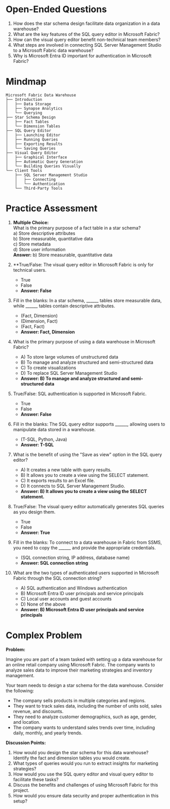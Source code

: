 # Open-Ended Questions

1. How does the star schema design facilitate data organization in a data warehouse?
2. What are the key features of the SQL query editor in Microsoft Fabric?
3. How can the visual query editor benefit non-technical team members?
4. What steps are involved in connecting SQL Server Management Studio to a Microsoft Fabric data warehouse?
5. Why is Microsoft Entra ID important for authentication in Microsoft Fabric?

# Mindmap

```
Microsoft Fabric Data Warehouse
├── Introduction
│   ├── Data Storage
│   ├── Synapse Analytics
│   └── Querying
├── Star Schema Design
│   ├── Fact Tables
│   └── Dimension Tables
├── SQL Query Editor
│   ├── Launching Editor
│   ├── Running Queries
│   ├── Exporting Results
│   └── Saving Queries
├── Visual Query Editor
│   ├── Graphical Interface
│   ├── Automatic Query Generation
│   └── Building Queries Visually
└── Client Tools
    ├── SQL Server Management Studio
    │   ├── Connecting
    │   └── Authentication
    └── Third-Party Tools
```

# Practice Assessment

1. **Multiple Choice:**  
   What is the primary purpose of a fact table in a star schema?  
   a) Store descriptive attributes  
   b) Store measurable, quantitative data  
   c) Store metadata  
   d) Store user information  
   **Answer:** b) Store measurable, quantitative data

2. **True/False: The visual query editor in Microsoft Fabric is only for technical users.
   - True
   - False
   - **Answer: False**

3. Fill in the blanks: In a star schema, ______ tables store measurable data, while ______ tables contain descriptive attributes.
   - (Fact, Dimension)
   - (Dimension, Fact)
   - (Fact, Fact)
   - **Answer: Fact, Dimension**

4. What is the primary purpose of using a data warehouse in Microsoft Fabric?
   - A) To store large volumes of unstructured data
   - B) To manage and analyze structured and semi-structured data
   - C) To create visualizations
   - D) To replace SQL Server Management Studio
   - **Answer: B) To manage and analyze structured and semi-structured data**

5. True/False: SQL authentication is supported in Microsoft Fabric.
   - True
   - False
   - **Answer: False**

6. Fill in the blanks: The SQL query editor supports ______, allowing users to manipulate data stored in a warehouse.
   - (T-SQL, Python, Java)
   - **Answer: T-SQL**

7. What is the benefit of using the "Save as view" option in the SQL query editor?
   - A) It creates a new table with query results.
   - B) It allows you to create a view using the SELECT statement.
   - C) It exports results to an Excel file.
   - D) It connects to SQL Server Management Studio.
   - **Answer: B) It allows you to create a view using the SELECT statement.**

8. True/False: The visual query editor automatically generates SQL queries as you design them.
   - True
   - False
   - **Answer: True**

9. Fill in the blanks: To connect to a data warehouse in Fabric from SSMS, you need to copy the ______ and provide the appropriate credentials.
   - (SQL connection string, IP address, database name)
   - **Answer: SQL connection string**

10. What are the two types of authenticated users supported in Microsoft Fabric through the SQL connection string?
    - A) SQL authentication and Windows authentication
    - B) Microsoft Entra ID user principals and service principals
    - C) Local user accounts and guest accounts
    - D) None of the above
    - **Answer: B) Microsoft Entra ID user principals and service principals**

# Complex Problem

**Problem:**

Imagine you are part of a team tasked with setting up a data warehouse for an online retail company using Microsoft Fabric. The company wants to analyze sales data to improve their marketing strategies and inventory management. 

Your team needs to design a star schema for the data warehouse. Consider the following:

- The company sells products in multiple categories and regions.
- They want to track sales data, including the number of units sold, sales revenue, and discounts.
- They need to analyze customer demographics, such as age, gender, and location.
- The company wants to understand sales trends over time, including daily, monthly, and yearly trends.

**Discussion Points:**

1. How would you design the star schema for this data warehouse? Identify the fact and dimension tables you would create.
2. What types of queries would you run to extract insights for marketing strategies?
3. How would you use the SQL query editor and visual query editor to facilitate these tasks?
4. Discuss the benefits and challenges of using Microsoft Fabric for this project.
5. How would you ensure data security and proper authentication in this setup?